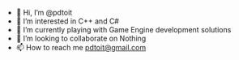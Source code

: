 - 👋 Hi, I’m @pdtoit
- 👀 I’m interested in C++ and C#
- 🌱 I’m currently playing with Game Engine development solutions
- 💞️ I’m looking to collaborate on Nothing
- 📫 How to reach me pdtoit@gmail.com

<!---
pdtoit/pdtoit is a ✨ special ✨ repository because its `README.md` (this file) appears on your GitHub profile.
You can click the Preview link to take a look at your changes.
--->
